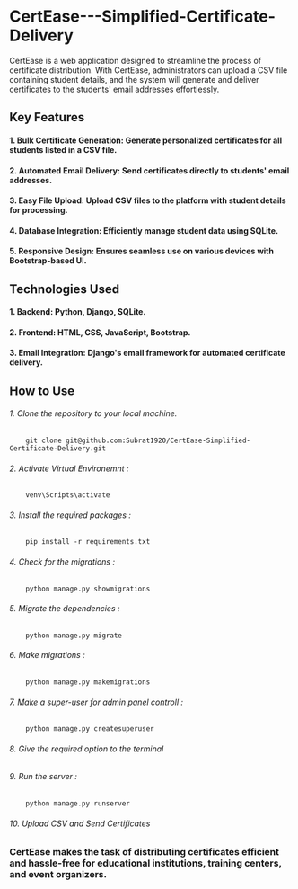 # CertEase---Simplified-Certificate-Delivery
CertEase is a web application designed to streamline the process of certificate distribution. With CertEase, administrators can upload a CSV file containing student details, and the system will generate and deliver certificates to the students' email addresses effortlessly.

## Key Features
#### 1. Bulk Certificate Generation: Generate personalized certificates for all students listed in a CSV file.
#### 2. Automated Email Delivery: Send certificates directly to students' email addresses.
#### 3. Easy File Upload: Upload CSV files to the platform with student details for processing.
#### 4. Database Integration: Efficiently manage student data using SQLite.
#### 5. Responsive Design: Ensures seamless use on various devices with Bootstrap-based UI.

## Technologies Used
#### 1. Backend: Python, Django, SQLite.
#### 2. Frontend: HTML, CSS, JavaScript, Bootstrap.
#### 3. Email Integration: Django's email framework for automated certificate delivery.


## How to Use
###### 1. Clone the repository to your local machine.
        git clone git@github.com:Subrat1920/CertEase-Simplified-Certificate-Delivery.git
###### 2. Activate Virtual Environemnt :
        venv\Scripts\activate
###### 3. Install the required packages : 
        pip install -r requirements.txt
###### 4. Check for the migrations : 
        python manage.py showmigrations
###### 5.  Migrate the dependencies : 
        python manage.py migrate
###### 6. Make migrations : 
        python manage.py makemigrations
###### 7. Make a super-user for admin panel controll : 
        python manage.py createsuperuser
###### 8. Give the required option to the terminal
###### 9. Run the server : 
        python manage.py runserver
###### 10. Upload CSV and Send Certificates

### CertEase makes the task of distributing certificates efficient and hassle-free for educational institutions, training centers, and event organizers.
